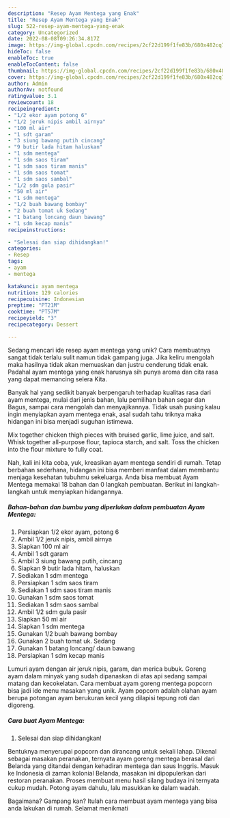 ```yaml
---
description: "Resep Ayam Mentega yang Enak"
title: "Resep Ayam Mentega yang Enak"
slug: 522-resep-ayam-mentega-yang-enak
category: Uncategorized
date: 2022-08-08T09:26:34.817Z
image: https://img-global.cpcdn.com/recipes/2cf22d199f1fe83b/680x482cq70/ayam-mentega-foto-resep-utama.jpg
hideToc: false
enableToc: true
enableTocContent: false
thumbnail: https://img-global.cpcdn.com/recipes/2cf22d199f1fe83b/680x482cq70/ayam-mentega-foto-resep-utama.jpg
cover: https://img-global.cpcdn.com/recipes/2cf22d199f1fe83b/680x482cq70/ayam-mentega-foto-resep-utama.jpg
author: Admin
authorAv: notfound
ratingvalue: 3.1
reviewcount: 18
recipeingredient:
- "1/2 ekor ayam potong 6"
- "1/2 jeruk nipis ambil airnya"
- "100 ml air"
- "1 sdt garam"
- "3 siung bawang putih cincang"
- "9 butir lada hitam haluskan"
- "1 sdm mentega"
- "1 sdm saos tiram"
- "1 sdm saos tiram manis"
- "1 sdm saos tomat"
- "1 sdm saos sambal"
- "1/2 sdm gula pasir"
- "50 ml air"
- "1 sdm mentega"
- "1/2 buah bawang bombay"
- "2 buah tomat uk Sedang"
- "1 batang loncang daun bawang"
- "1 sdm kecap manis"
recipeinstructions:

- "Selesai dan siap dihidangkan!"
categories:
- Resep
tags:
- ayam
- mentega

katakunci: ayam mentega 
nutrition: 129 calories
recipecuisine: Indonesian
preptime: "PT21M"
cooktime: "PT57M"
recipeyield: "3"
recipecategory: Dessert

---
```





Sedang mencari ide resep ayam mentega yang unik? Cara membuatnya sangat tidak terlalu sulit namun tidak gampang juga. Jika keliru mengolah maka hasilnya tidak akan memuaskan dan justru cenderung tidak enak. Padahal ayam mentega yang enak harusnya sih punya aroma dan cita rasa yang dapat memancing selera Kita.





Banyak hal yang sedikit banyak berpengaruh terhadap kualitas rasa dari ayam mentega, mulai dari jenis bahan, lalu pemilihan bahan segar dan Bagus, sampai cara mengolah dan menyajikannya. Tidak usah pusing kalau ingin menyiapkan ayam mentega enak,      asal sudah tahu triknya maka hidangan ini bisa menjadi suguhan istimewa.














Mix together chicken thigh pieces with bruised garlic, lime juice, and salt. Whisk together all-purpose flour, tapioca starch, and salt. Toss the chicken into the flour mixture to fully coat.






Nah, kali ini kita coba, yuk, kreasikan ayam mentega sendiri di rumah. Tetap berbahan sederhana, hidangan ini bisa memberi manfaat dalam membantu menjaga kesehatan tubuhmu sekeluarga. Anda bisa membuat Ayam Mentega memakai 18 bahan dan 0 langkah pembuatan. Berikut ini langkah-langkah untuk menyiapkan hidangannya.

<!--inarticleads1-->

##### Bahan-bahan dan bumbu yang diperlukan dalam pembuatan Ayam Mentega:

1. Persiapkan 1/2 ekor ayam, potong 6
1. Ambil 1/2 jeruk nipis, ambil airnya
1. Siapkan 100 ml air
1. Ambil 1 sdt garam
1. Ambil 3 siung bawang putih, cincang
1. Siapkan 9 butir lada hitam, haluskan
1. Sediakan 1 sdm mentega
1. Persiapkan 1 sdm saos tiram
1. Sediakan 1 sdm saos tiram manis
1. Gunakan 1 sdm saos tomat
1. Sediakan 1 sdm saos sambal
1. Ambil 1/2 sdm gula pasir
1. Siapkan 50 ml air
1. Siapkan 1 sdm mentega
1. Gunakan 1/2 buah bawang bombay
1. Gunakan 2 buah tomat uk. Sedang
1. Gunakan 1 batang loncang/ daun bawang
1. Persiapkan 1 sdm kecap manis


Lumuri ayam dengan air jeruk nipis, garam, dan merica bubuk. Goreng ayam dalam minyak yang sudah dipanaskan di atas api sedang sampai matang dan kecokelatan. Cara membuat ayam goreng mentega popcorn bisa jadi ide menu masakan yang unik. Ayam popcorn adalah olahan ayam berupa potongan ayam berukuran kecil yang dilapisi tepung roti dan digoreng. 

<!--inarticleads2-->

##### Cara buat Ayam Mentega:


1. Selesai dan siap dihidangkan!

Bentuknya menyerupai popcorn dan dirancang untuk sekali lahap. Dikenal sebagai masakan peranakan, ternyata ayam goreng mentega berasal dari Belanda yang ditandai dengan kehadiran mentega dan saus Inggris. Masuk ke Indonesia di zaman kolonial Belanda, masakan ini dipopulerkan dari restoran peranakan. Proses membuat menu hasil silang budaya ini ternyata cukup mudah. Potong ayam dahulu, lalu masukkan ke dalam wadah. 

Bagaimana? Gampang kan? Itulah cara membuat ayam mentega yang bisa anda lakukan di rumah. Selamat menikmati
